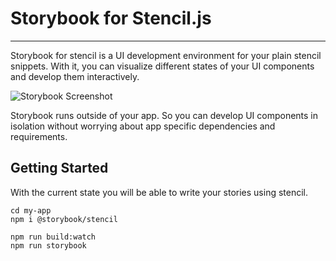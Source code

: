 # Storybook for Stencil.js

---

Storybook for stencil is a UI development environment for your plain stencil snippets.
With it, you can visualize different states of your UI components and develop them interactively.

![Storybook Screenshot](https://github.com/storybookjs/storybook/blob/main/media/storybook-intro.gif)

Storybook runs outside of your app.
So you can develop UI components in isolation without worrying about app specific dependencies and requirements.

## Getting Started

With the current state you will be able to write your stories using stencil.

```
cd my-app
npm i @storybook/stencil

npm run build:watch
npm run storybook
```
